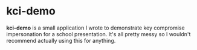 # kci-demo

__kci-demo__ is a small application I wrote to demonstrate key compromise impersonation for a school presentation.
It's all pretty messy so I wouldn't recommend actually using this for anything.